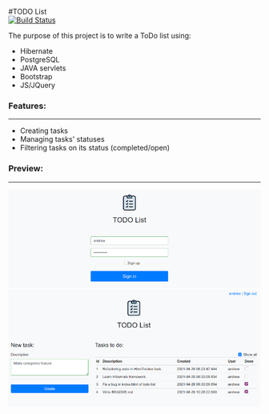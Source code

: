#TODO List  
[![Build Status](https://travis-ci.org/amasterenko/job4j_todolist.svg?branch=master)](https://travis-ci.org/amasterenko/job4j_todolist)  

The purpose of this project is to write a ToDo list using:  
- Hibernate  
- PostgreSQL  
- JAVA servlets  
- Bootstrap    
- JS/JQuery

### Features:  
____  
- Creating tasks  
- Managing tasks' statuses  
- Filtering tasks on its status (completed/open)  

### Preview:  
____  

![ScreenShot](images/signin.png)  
![ScreenShot](images/main.png)